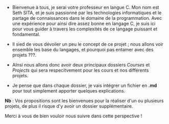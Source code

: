 - Bienvenue à tous, je serai votre professeur en langue C. Mon nom est Seth SITA, et je suis passionné par les technologies informatiques et le partage de connaissances dans le domaine de la programmation. Avec une expérience pour ainsi dire assez bonne en langage C, je suis ici pour vous guider à travers les complexités de ce langage puissant et fondamental.

- Il sied de vous dévoiler un peu le concept de ce projet ; nous allons voir ensemble les base du langages, et pourquoi pas entamer avec des projets ???.

- AInsi nous allons donc avoir deux principaux dossiers *Courses* et *Projects* qui sera respecitvement pour les cours et nos différents projets.

- Je pense que dans chaque dossier, je vais intégrer un fichier en **.md** pour tout simplement apporter quelques explications.

**Nb** : Vos propositions sont les bienvenues pour la réaliser d'un ou plusieurs projets, de plus il risque d'y avoir un dossier supplémentaire.

Merci à vous de bien vouloir nous suivre dans cette perspective !